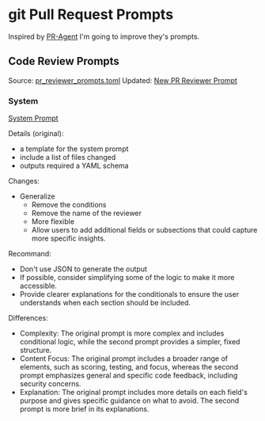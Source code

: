 # git Pull Request Prompts

Inspired by [PR-Agent](https://github.com/Codium-ai/pr-agent)
I'm going to improve they's prompts.

## Code Review Prompts
Source: [pr_reviewer_prompts.toml](https://github.com/Codium-ai/pr-agent/tree/fed0ea349a3f4ad2f6164615862307bb0eef1acb)
Updated: [New PR Reviewer Prompt](./updated_system_prompt.txt)

### System

[System Prompt](./original_system_prompt.txt)

Details (original):
 - a template for the system prompt
 - include a list of files changed
 - outputs required a YAML schema

Changes:
 - Generalize
   - Remove the conditions
   - Remove the name of the reviewer
   - More flexible
   - Allow users to add additional fields or subsections that could capture more specific insights.

Recommand:
 - Don't use JSON to generate the output
 - If possible, consider simplifying some of the logic to make it more accessible.
 - Provide clearer explanations for the conditionals to ensure the user understands when each section should be included.


Differences:
  - Complexity: The original prompt is more complex and includes conditional logic, while the second prompt provides a simpler, fixed structure.
  - Content Focus: The original prompt includes a broader range of elements, such as scoring, testing, and focus, whereas the second prompt emphasizes general and specific code feedback, including security concerns.
  - Explanation: The original prompt includes more details on each field's purpose and gives specific guidance on what to avoid. The second prompt is more brief in its explanations.